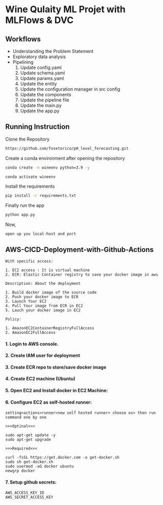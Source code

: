 # Wine Qulaity ML Projet with MLFlows & DVC

## Workflows
- Understanding the Problem Statement
- Exploratory data analysis
- Pipelining
    1. Update config.yaml
    2. Update schema.yaml
    3. Update params.yaml
    4. Update the entity
    5. Update the configuration manager in src config
    6. Update the components
    7. Update the pipeline file
    8. Update the main.py
    9. Update the app.py

## Running Instruction
Clone the Repository

```bash
https://github.com/fosetorico/pH_level_forecasting.git
```

Create a conda environment after opening the repository

```bash or CMD
conda create -n wineenv python=3.9 -y
```

```bash or CMD
conda activate wineenv
```

Install the requirements

```bash or CMD
pip install -r requirements.txt
```

Finally run the app

```bash or CMD
python app.py
```

Now,

```
open up you local-host and port
```

## AWS-CICD-Deployment-with-Github-Actions

	With specific access:

	1. EC2 access : It is virtual machine
	2. ECR: Elastic Container registry to save your docker image in aws

	Description: About the deployment

	1. Build docker image of the source code
	2. Push your docker image to ECR
	3. Launch Your EC2 
	4. Pull Your image from ECR in EC2
	5. Lauch your docker image in EC2

	Policy:

	1. AmazonEC2ContainerRegistryFullAccess
	2. AmazonEC2FullAccess

#### 1. Login to AWS console.

#### 2. Create IAM user for deployment

#### 3. Create ECR repo to store/save docker image

#### 4. Create EC2 machine (Ubuntu) 

#### 5. Open EC2 and Install docker in EC2 Machine:

#### 6. Configure EC2 as self-hosted runner:
    setting>actions>runner>new self hosted runner> choose os> then run command one by one

	>>>Optinal<<<

	sudo apt-get update -y
	sudo apt-get upgrade
	
	>>>Required<<<

	curl -fsSL https://get.docker.com -o get-docker.sh
	sudo sh get-docker.sh
	sudo usermod -aG docker ubuntu
	newgrp docker

#### 7. Setup github secrets:

    AWS_ACCESS_KEY_ID
    AWS_SECRET_ACCESS_KEY